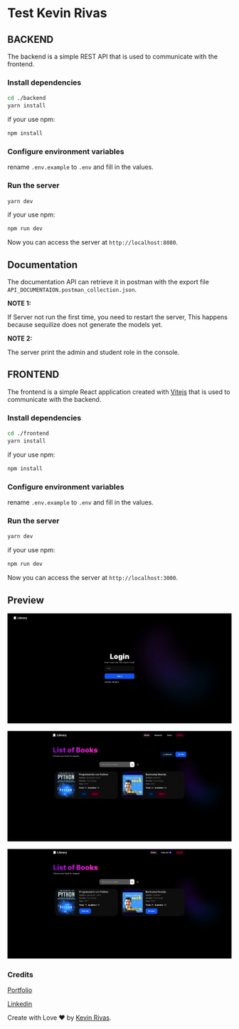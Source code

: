 # Test Kevin Rivas

## BACKEND

The backend is a simple REST API that is used to communicate with the frontend.

### Install dependencies

```bash
cd ./backend
yarn install
```

if your use npm:

```bash
npm install
```

### Configure environment variables

rename `.env.example` to `.env` and fill in the values.

### Run the server

```bash
yarn dev
```

if your use npm:

```bash
npm run dev
```

Now you can access the server at `http://localhost:8080`.

## Documentation

The documentation API can retrieve it in postman with the export file `API_DOCUMENTAION.postman_collection.json`.

**NOTE 1:**

If Server not run the first time, you need to restart the server, This happens because sequilize does not generate the models yet.

**NOTE 2:**

The server print the admin and student role in the console.

## FRONTEND

The frontend is a simple React application created with [Vitejs](https://vitejs.dev/) that is used to communicate with the backend.

### Install dependencies

```bash
cd ./frontend
yarn install
```

if your use npm:

```bash
npm install
```

### Configure environment variables

rename `.env.example` to `.env` and fill in the values.

### Run the server

```bash
yarn dev
```

if your use npm:

```bash
npm run dev
```

Now you can access the server at `http://localhost:3000`.

## Preview

![Drag Racing](image-admin-1.png)

![Drag Racing](image-admin-2.png)

![Drag Racing](image-student-1.png)

### Credits

[Portfolio](https://kevin-rivas.vercel.app)

[Linkedin](https://www.linkedin.com/in/kevin-rivas-frontend-developer/)

Create with Love ❤️ by [Kevin Rivas](https://kevin-rivas.vercel.app).
